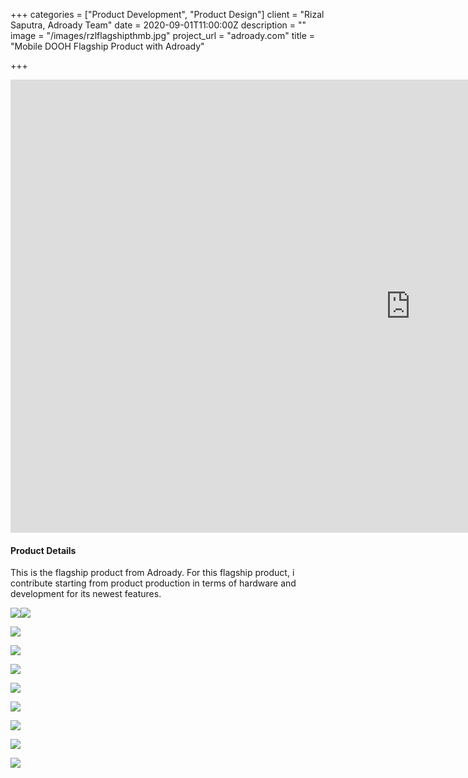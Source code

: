 +++
categories = ["Product Development", "Product Design"]
client = "Rizal Saputra, Adroady Team"
date = 2020-09-01T11:00:00Z
description = ""
image = "/images/rzlflagshipthmb.jpg"
project_url = "adroady.com"
title = "Mobile DOOH Flagship Product with Adroady"

+++
<div class="videoWrapper"><iframe width="1280" height="725" src="https://www.youtube.com/embed/QgiEJfN8Zgs" frameborder="0" allow="accelerometer; autoplay; clipboard-write; encrypted-media; gyroscope; picture-in-picture" allowfullscreen></iframe></div>

#### Product Details

This is the flagship product from Adroady. For this flagship product, i contribute starting from product production in terms of hardware and development for its newest features.

![](/images/rzlflagship1.jpg)![](/images/rzlflagship2.jpg)

![](/images/rzlflagship3.jpg)

![](/images/rzlflagship4.jpg)

![](/images/rzlflagship5.jpg)

![](/images/rzlflagship6.jpg)

![](/images/rzlflagship7.jpg)

![](/images/rzlflagship8.jpg)

![](/images/rzlflagship9.jpg)

![](/images/rzlflagship10.jpg)